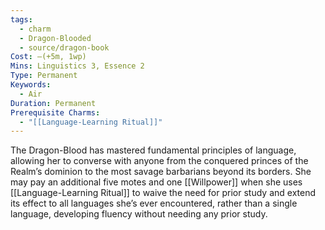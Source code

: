 ```yaml
---
tags:
  - charm
  - Dragon-Blooded
  - source/dragon-book
Cost: —(+5m, 1wp)
Mins: Linguistics 3, Essence 2
Type: Permanent
Keywords:
  - Air
Duration: Permanent
Prerequisite Charms:
  - "[[Language-Learning Ritual]]"
---
```

The Dragon-Blood has mastered fundamental principles of language, allowing her to converse with anyone from the conquered princes of the Realm’s dominion to the most savage barbarians beyond its borders. She may pay an additional five motes and one [[Willpower]] when she uses [[Language-Learning Ritual]] to waive the need for prior study and extend its effect to all languages she’s ever encountered, rather than a single language, developing fluency without needing any prior study.